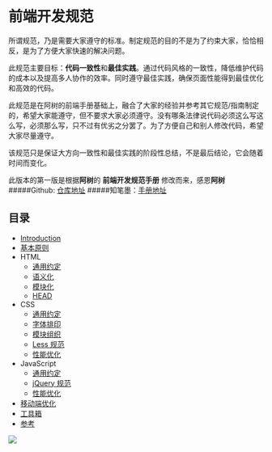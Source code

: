 # 前端开发规范


所谓规范，乃是需要大家遵守的标准。制定规范的目的不是为了约束大家，恰恰相反，是为了方便大家快速的解决问题。

此规范主要目标：**代码一致性**和**最佳实践**。通过代码风格的一致性，降低维护代码的成本以及提高多人协作的效率。同时遵守最佳实践，确保页面性能得到最佳优化和高效的代码。

此规范是在阿树的前端手册基础上，融合了大家的经验并参考其它规范/指南制定的，希望大家能遵守，但不要求大家必须遵守。没有哪条法律说代码必须这么写这么写，必须那么写，只不过有优劣之分罢了。为了方便自己和别人修改代码，希望大家尽量遵守。

该规范只是保证大方向一致性和最佳实践的阶段性总结，不是最后结论，它会随着时间而变化。

此版本的第一版是根据**阿树**的 **前端开发规范手册** 修改而来，感恩**阿树**
#####Github: [仓库地址](https://github.com/Aaaaaashu/Front-End-Style-Guide)
#####知笔墨：[手册地址](http://zhibimo.com/read/Ashu/front-end-style-guide/)

## 目录
* [Introduction](https://bradenhan.gitbooks.io/front-end/content/index.html)
* [基本原则](https://bradenhan.gitbooks.io/front-end/content/basic/index.html)
* HTML
   * [通用约定](https://bradenhan.gitbooks.io/front-end/content/html/general.html)
   * [语义化](https://bradenhan.gitbooks.io/front-end/content/html/semantic.html)
   * [模块化](https://bradenhan.gitbooks.io/front-end/content/html/structure.html)
   * [HEAD](https://bradenhan.gitbooks.io/front-end/content/html/head.html)
* CSS
   * [通用约定](https://bradenhan.gitbooks.io/front-end/content/css/general.html)
   * [字体排印](https://bradenhan.gitbooks.io/front-end/content/css/typography.html)
   * [模块组织](https://bradenhan.gitbooks.io/front-end/content/css/structure.html)
   * [Less 规范](https://bradenhan.gitbooks.io/front-end/content/css/less.html)
   * [性能优化](https://bradenhan.gitbooks.io/front-end/content/css/performance.html)
* JavaScript
   * [通用约定](https://bradenhan.gitbooks.io/front-end/content/javascript/general.html)
   * [jQuery 规范](https://bradenhan.gitbooks.io/front-end/content/javascript/jquery.html)
   * [性能优化](https://bradenhan.gitbooks.io/front-end/content/javascript/performance.html)
* [移动端优化](https://bradenhan.gitbooks.io/front-end/content/mobile-optimize/index.html)
* [工具箱](https://bradenhan.gitbooks.io/front-end/tool/index.html)
* [参考](https://bradenhan.gitbooks.io/front-end/reference/index.html)

![](https://raw.githubusercontent.com/Aaaaaashu/Front-End-Style-Guide/master/img/husky.png)
